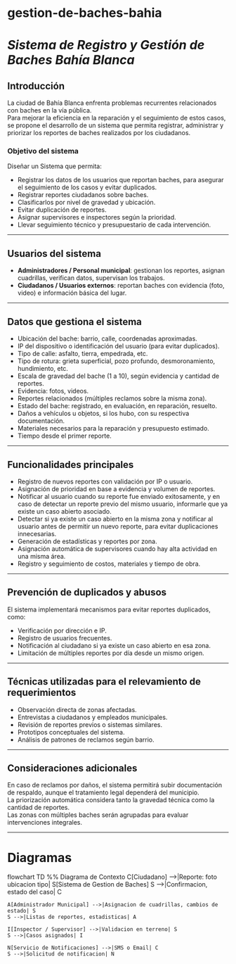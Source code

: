 # gestion-de-baches-bahia
# *Sistema de Registro y Gestión de Baches Bahía Blanca*

## Introducción
La ciudad de Bahía Blanca enfrenta problemas recurrentes relacionados con baches en la vía pública.  
Para mejorar la eficiencia en la reparación y el seguimiento de estos casos, se propone el desarrollo de un sistema que permita registrar, administrar y priorizar los reportes de baches realizados por los ciudadanos.

### Objetivo del sistema
Diseñar un Sistema que permita:
 * Registrar los datos de los usuarios que reportan baches, para asegurar el seguimiento de los casos y evitar duplicados.
 * Registrar reportes ciudadanos sobre baches.
 * Clasificarlos por nivel de gravedad y ubicación.
 * Evitar duplicación de reportes.
 * Asignar supervisores e inspectores según la prioridad.
 * Llevar seguimiento técnico y presupuestario de cada intervención.

---

## Usuarios del sistema
 * **Administradores / Personal municipal**: gestionan los reportes, asignan cuadrillas, verifican datos, supervisan los trabajos.  
 * **Ciudadanos / Usuarios externos**: reportan baches con evidencia (foto, video) e información básica del lugar.  

---

## Datos que gestiona el sistema
* Ubicación del bache: barrio, calle, coordenadas aproximadas.  
* IP del dispositivo o identificación del usuario (para evitar duplicados).  
* Tipo de calle: asfalto, tierra, empedrada, etc.  
* Tipo de rotura: grieta superficial, pozo profundo, desmoronamiento, hundimiento, etc.  
* Escala de gravedad del bache (1 a 10), según evidencia y cantidad de reportes.  
* Evidencia: fotos, videos.  
* Reportes relacionados (múltiples reclamos sobre la misma zona).  
* Estado del bache: registrado, en evaluación, en reparación, resuelto.  
* Daños a vehículos u objetos, si los hubo, con su respectiva documentación.  
* Materiales necesarios para la reparación y presupuesto estimado.  
* Tiempo desde el primer reporte.  

---

## Funcionalidades principales
* Registro de nuevos reportes con validación por IP o usuario.  
* Asignación de prioridad en base a evidencia y volumen de reportes.  
* Notificar al usuario cuando su reporte fue enviado exitosamente, y en caso de detectar un reporte previo del mismo usuario, informarle que ya existe un caso abierto asociado.  
* Detectar si ya existe un caso abierto en la misma zona y notificar al usuario antes de permitir un nuevo reporte, para evitar duplicaciones innecesarias.  
* Generación de estadísticas y reportes por zona.  
* Asignación automática de supervisores cuando hay alta actividad en una misma área.  
* Registro y seguimiento de costos, materiales y tiempo de obra.  

---

## Prevención de duplicados y abusos
El sistema implementará mecanismos para evitar reportes duplicados, como:
- Verificación por dirección e IP.  
- Registro de usuarios frecuentes.  
- Notificación al ciudadano si ya existe un caso abierto en esa zona.  
- Limitación de múltiples reportes por día desde un mismo origen.  

---

## Técnicas utilizadas para el relevamiento de requerimientos
* Observación directa de zonas afectadas.  
* Entrevistas a ciudadanos y empleados municipales.  
* Revisión de reportes previos o sistemas similares.  
* Prototipos conceptuales del sistema.  
* Análisis de patrones de reclamos según barrio.  

---

## Consideraciones adicionales
En caso de reclamos por daños, el sistema permitirá subir documentación de respaldo, aunque el tratamiento legal dependerá del municipio.  
La priorización automática considera tanto la gravedad técnica como la cantidad de reportes.  
Las zonas con múltiples baches serán agrupadas para evaluar intervenciones integrales.  

---

# Diagramas

flowchart TD
    %% Diagrama de Contexto
    C[Ciudadano] -->|Reporte: foto ubicacion tipo| S[Sistema de Gestion de Baches]
    S -->|Confirmacion, estado del caso| C

    A[Administrador Municipal] -->|Asignacion de cuadrillas, cambios de estado| S
    S -->|Listas de reportes, estadisticas| A

    I[Inspector / Supervisor] -->|Validacion en terreno| S
    S -->|Casos asignados| I

    N[Servicio de Notificaciones] -->|SMS o Email| C
    S -->|Solicitud de notificacion| N

